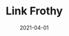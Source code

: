---
description: ""
tags: 
  - "Lark Fontaine"
  - "Link"
  - "Textiles"
image_primary: "img/LinkFrothy_large.jpg"
href: "https://www.larkfontaine.com/collections/textiles/products/link-frothy"
designer: "Lark Fontaine"
title: "Link Frothy"
category: "Textiles"
subtitle: ""
manufacturer: "Lark Fontaine"
slug: "/manufacturers/lark-fontaine/textiles/lark-fontaine-link-frothy"
date: "2021-04-01"
---